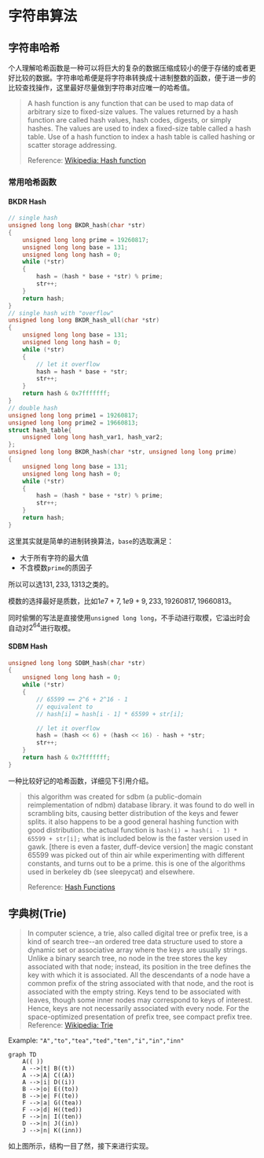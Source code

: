 # 字符串算法

## 字符串哈希

个人理解哈希函数是一种可以将巨大的复杂的数据压缩成较小的便于存储的或者更好比较的数据。字符串哈希便是将字符串转换成十进制整数的函数，便于进一步的比较查找操作，这里最好尽量做到字符串对应唯一的哈希值。

> A hash function is any function that can be used to map data of arbitrary size to fixed-size values. The values returned by a hash function are called hash values, hash codes, digests, or simply hashes. The values are used to index a fixed-size table called a hash table. Use of a hash function to index a hash table is called hashing or scatter storage addressing.
>
> Reference: [Wikipedia: Hash function](https://en.wikipedia.org/wiki/Hash_function)

### 常用哈希函数

#### BKDR Hash

```C++
// single hash
unsigned long long BKDR_hash(char *str)
{
    unsigned long long prime = 19260817;
    unsigned long long base = 131;
    unsigned long long hash = 0;
    while (*str)
    {
        hash = (hash * base + *str) % prime;
        str++;
    }
    return hash;
}
// single hash with "overflow"
unsigned long long BKDR_hash_ull(char *str)
{
    unsigned long long base = 131;
    unsigned long long hash = 0;
    while (*str)
    {
        // let it overflow
        hash = hash * base + *str;
        str++;
    }
    return hash & 0x7fffffff;
}
// double hash
unsigned long long prime1 = 19260817;
unsigned long long prime2 = 19660813;
struct hash_table{
    unsigned long long hash_var1, hash_var2;
};
unsigned long long BKDR_hash(char *str, unsigned long long prime)
{
    unsigned long long base = 131;
    unsigned long long hash = 0;
    while (*str)
    {
        hash = (hash * base + *str) % prime;
        str++;
    }
    return hash;
}
```

这里其实就是简单的进制转换算法，`base`的选取满足：

- 大于所有字符的最大值
- 不含模数`prime`的质因子

所以可以选$131, 233, 1313$之类的。

模数的选择最好是质数，比如$1e7+7,1e9+9,233,19260817,19660813$。

同时偷懒的写法是直接使用`unsigned long long`，不手动进行取模，它溢出时会自动对$2^{64}$进行取模。

#### SDBM Hash

```C++
unsigned long long SDBM_hash(char *str)
{
    unsigned long long hash = 0;
    while (*str)
    {
        // 65599 == 2^6 + 2^16 - 1
        // equivalent to
        // hash[i] = hash[i - 1] * 65599 + str[i];

        // let it overflow
        hash = (hash << 6) + (hash << 16) - hash + *str;
        str++;
    }
    return hash & 0x7fffffff;
}
```

一种比较好记的哈希函数，详细见下引用介绍。

> this algorithm was created for sdbm (a public-domain reimplementation of ndbm) database library. it was found to do well in scrambling bits, causing better distribution of the keys and fewer splits. it also happens to be a good general hashing function with good distribution. the actual function is `hash(i) = hash(i - 1) * 65599 + str[i];` what is included below is the faster version used in gawk. [there is even a faster, duff-device version] the magic constant 65599 was picked out of thin air while experimenting with different constants, and turns out to be a prime. this is one of the algorithms used in berkeley db (see sleepycat) and elsewhere.
>
> Reference: [Hash Functions](http://www.cse.yorku.ca/~oz/hash.html)

## 字典树(Trie)

> In computer science, a trie, also called digital tree or prefix tree, is a kind of search tree--an ordered tree data structure used to store a dynamic set or associative array where the keys are usually strings. Unlike a binary search tree, no node in the tree stores the key associated with that node; instead, its position in the tree defines the key with which it is associated. All the descendants of a node have a common prefix of the string associated with that node, and the root is associated with the empty string. Keys tend to be associated with leaves, though some inner nodes may correspond to keys of interest. Hence, keys are not necessarily associated with every node. For the space-optimized presentation of prefix tree, see compact prefix tree.
> Reference: [Wikipedia: Trie](https://en.wikipedia.org/wiki/Trie)

Example: `"A","to","tea","ted","ten","i","in","inn"`

```mermaid
graph TD
    A(( ))
    A -->|t| B((t))
    A -->|A| C((A))
    A -->|i| D((i))
    B -->|o| E((to))
    B -->|e| F((te))
    F -->|a| G((tea))
    F -->|d| H((ted))
    F -->|n| I((ten))
    D -->|n| J((in))
    J -->|n| K((inn))
```

如上图所示，结构一目了然，接下来进行实现。

```c++

```
